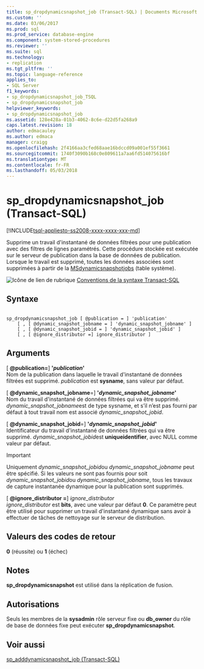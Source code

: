 ```yaml
---
title: sp_dropdynamicsnapshot_job (Transact-SQL) | Documents Microsoft
ms.custom: ''
ms.date: 03/06/2017
ms.prod: sql
ms.prod_service: database-engine
ms.component: system-stored-procedures
ms.reviewer: ''
ms.suite: sql
ms.technology:
- replication
ms.tgt_pltfrm: ''
ms.topic: language-reference
applies_to:
- SQL Server
f1_keywords:
- sp_dropdynamicsnapshot_job_TSQL
- sp_dropdynamicsnapshot_job
helpviewer_keywords:
- sp_dropdynamicsnapshot_job
ms.assetid: 128e428a-01b3-4062-8c6e-d22d5fa268a9
caps.latest.revision: 18
author: edmacauley
ms.author: edmaca
manager: craigg
ms.openlocfilehash: 2f4166aa3cfed68aae16bdccd09a001ef55f3661
ms.sourcegitcommit: 1740f3090b168c0e809611a7aa6fd514075616bf
ms.translationtype: MT
ms.contentlocale: fr-FR
ms.lasthandoff: 05/03/2018
---
```

# <a name="spdropdynamicsnapshotjob-transact-sql"></a>sp_dropdynamicsnapshot_job (Transact-SQL)
[!INCLUDE[tsql-appliesto-ss2008-xxxx-xxxx-xxx-md](../../includes/tsql-appliesto-ss2008-xxxx-xxxx-xxx-md.md)]

  Supprime un travail d'instantané de données filtrées pour une publication avec des filtres de lignes paramétrés. Cette procédure stockée est exécutée sur le serveur de publication dans la base de données de publication. Lorsque le travail est supprimé, toutes les données associées sont supprimées à partir de la [MSdynamicsnapshotjobs](../../relational-databases/system-tables/msdynamicsnapshotjobs-transact-sql.md) (table système).  
  
 ![Icône de lien de rubrique](../../database-engine/configure-windows/media/topic-link.gif "Icône lien de rubrique") [Conventions de la syntaxe Transact-SQL](../../t-sql/language-elements/transact-sql-syntax-conventions-transact-sql.md)  
  
## <a name="syntax"></a>Syntaxe  
  
```  
  
sp_dropdynamicsnapshot_job [ @publication = ] 'publication'   
    [ , [ @dynamic_snapshot_jobname = ] 'dynamic_snapshot_jobname' ]   
    [ , [ @dynamic_snapshot_jobid = ] 'dynamic_snapshot_jobid' ]   
    [ , [ @ignore_distributor =] ignore_distributor ]  
```  
  
## <a name="arguments"></a>Arguments  
 [  **@publication=**] **'***publication***'**  
 Nom de la publication dans laquelle le travail d'instantané de données filtrées est supprimé. *publication* est **sysname**, sans valeur par défaut.  
  
 [ **@dynamic_snapshot_jobname**=] **'***dynamic_snapshot_jobname***'**  
 Nom du travail d'instantané de données filtrées qui va être supprimé. *dynamic_snapshot_jobname*est de type sysname, et s’il n’est pas fourni par défaut à tout travail nom est associé *dynamic_snapshot_jobid*.  
  
 [ **@dynamic_snapshot_jobid**=] **'***dynamic_snapshot_jobid***'**  
 Identificateur du travail d'instantané de données filtrées qui va être supprimé. *dynamic_snapshot_jobid*est **uniqueidentifier**, avec NULL comme valeur par défaut.  
  
> [!IMPORTANT]  
>  Uniquement *dynamic_snapshot_jobid*ou *dynamic_snapshot_jobname* peut être spécifié. Si les valeurs ne sont pas fournis pour soit *dynamic_snapshot_jobid*ou *dynamic_snapshot_jobname*, tous les travaux de capture instantanée dynamique pour la publication sont supprimés.  
  
 [  **@ignore_distributor =**] *ignore_distributor*  
 *ignore_distributor* est **bits**, avec une valeur par défaut **0**. Ce paramètre peut être utilisé pour supprimer un travail d'instantané dynamique sans avoir à effectuer de tâches de nettoyage sur le serveur de distribution.  
  
## <a name="return-code-values"></a>Valeurs des codes de retour  
 **0** (réussite) ou **1** (échec)  
  
## <a name="remarks"></a>Notes  
 **sp_dropdynamicsnapshot** est utilisé dans la réplication de fusion.  
  
## <a name="permissions"></a>Autorisations  
 Seuls les membres de la **sysadmin** rôle serveur fixe ou **db_owner** du rôle de base de données fixe peut exécuter **sp_dropdynamicsnapshot**.  
  
## <a name="see-also"></a>Voir aussi  
 [sp_adddynamicsnapshot_job &#40;Transact-SQL&#41;](../../relational-databases/system-stored-procedures/sp-adddynamicsnapshot-job-transact-sql.md)  
  
  
